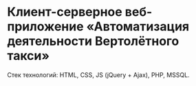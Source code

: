 # Клиент-серверное веб-приложение «Автоматизация деятельности Вертолётного такси»
Стек технологий: HTML, CSS, JS (jQuery + Ajax), PHP, MSSQL.
